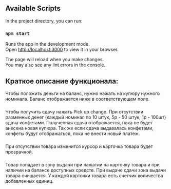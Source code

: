 ## Available Scripts

In the project directory, you can run:

### `npm start`

Runs the app in the development mode.\
Open [http://localhost:3000](http://localhost:3000) to view it in your browser.

The page will reload when you make changes.\
You may also see any lint errors in the console.

## Краткое описание функционала:
Чтобы положить деньги на баланс, нужно нажать на купюру нужного номинала. Баланс отображается ниже в соответствующем поле. 
###
Чтобы получить сдачу нажать Pick up change. При отсутствии разменных денег (каждый номинал по 10 штук, 5р - 50 штук, 1р - 100шт) сдача конфетами. 
Полученная сдача отображается, пока не будет внесена новая купюра. Так же если сдача выдавалась конфетами, конфеты будут отображаться, пока не внести новый платеж.
###
При отсутствии товара изменится курсор и карточка товара будет прозрачной. 
### 
Товар попадает в зону выдачи при нажатии на карточку товара и при наличии на балансе доступных средств. При выдаче сдачи зона выдачи товара очищается. У каждой карточки товара есть счетчик количества добавленных единиц.


